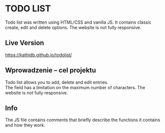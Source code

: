 # TODO LIST

Todo list was written using HTML/CSS and vanilla JS. It contains classic create, edit and delete options.
The website is not fully responsive.

## Live Version

https://kathidb.github.io/todolist/

## Wprowadzenie – cel projektu

Todo list allows you to add, delete and edit entries.
<br>
The field has a limitation on the maximum number of characters. The website is not fully responsive.

## Info

The JS file contains comments that briefly describe the functions it contains and how they work.
